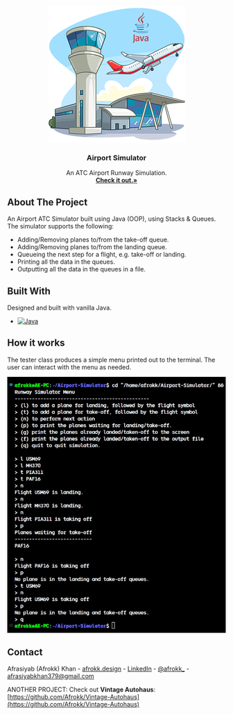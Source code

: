 <br />
<div align="center">
  <a href="https://github.com/Afrokk/Airport-Simulator">
    <img src="images/logo.png" alt="Logo" width="315" height="315">
  </a>

  <h3 align="center">Airport Simulator</h3>

  <p align="center">
    An ATC Airport Runway Simulation.
    <br />
    <a href="https://github.com/Afrokk/Airport-Simulator" target="_blank"><strong>Check it out.»</strong></a>
    <br />
  </p>
</div>

## About The Project

An Airport ATC Simulator built using Java (OOP), using Stacks & Queues. The simulator supports the following:
* Adding/Removing planes to/from the take-off queue.
* Adding/Removing planes to/from the landing queue.
* Queueing the next step for a flight, e.g. take-off or landing.
* Printing all the data in the queues. 
* Outputting all the data in the queues in a file. 

## Built With

Designed and built with vanilla Java. 

* [![Java][Java.com]][Java-url]

## How it works
The tester class produces a simple menu printed out to the terminal. The user can interact with the menu as needed. 

<p align="center">
  <img src="images/output.jpg">
</p>

## Contact

Afrasiyab (Afrokk) Khan -  [afrokk.design](https://afrokk.design/home) - [LinkedIn](https://www.linkedin.com/in/afrasiyab-k/) - [@afrokk_](https://www.instagram.com/afrokk_/) - afrasiyabkhan379@gmail.com

ANOTHER PROJECT: Check out <strong>Vintage Autohaus</strong>: [https://github.com/Afrokk/Vintage-Autohaus](https://github.com/Afrokk/Vintage-Autohaus)

[product-screenshot]: images/logo.png
[java.com]: https://img.shields.io/badge/java-%23ED8B00.svg?style=for-the-badge&logo=java&logoColor=white
[java-url]: https://www.java.com/en/
